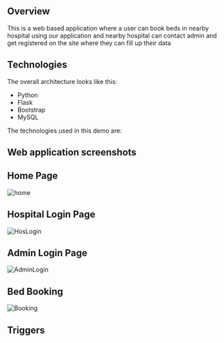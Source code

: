 ## Overview

This is a web based application where a user can book beds in nearby hospital using our application and nearby hospital can contact admin and get registered on the site where they can fill up their data


## Technologies
 
The overall architecture looks like this:

<ul>
  <li> Python </li>
  <li> Flask </li>
  <li> Bootstrap </li>
  <li> MySQL </li>
</ul>
The technologies used in this demo are:

## Web application screenshots 

## Home Page
![home](https://user-images.githubusercontent.com/75964487/171058685-8261135f-616f-4a6c-ac33-66d3c5f71ecd.png)
## Hospital Login Page
![HosLogin](https://user-images.githubusercontent.com/75964487/171058757-58d0e1f7-8054-49a3-a906-7cd5ebd0f49d.png)
## Admin Login Page
![AdminLogin](https://user-images.githubusercontent.com/75964487/171058858-53246204-54e6-4fe0-b4ea-fafa018583f1.png)
## Bed Booking
![Booking](https://user-images.githubusercontent.com/75964487/171058986-678e2c97-069e-4287-bd98-f315829b098d.png)
## Triggers
